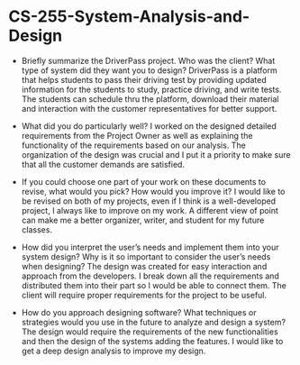 # CS-255-System-Analysis-and-Design

* Briefly summarize the DriverPass project. Who was the client? What type of system did they want you to design?
DriverPass is a platform that helps students to pass their driving test by providing updated information for the students to study, practice driving, and write tests. The students can schedule thru the platform, download their material and interaction with the customer representatives for better support.

* What did you do particularly well?
I worked on the designed detailed requirements from the Project Owner as well as explaining the functionality of the requirements based on our analysis. The organization of the design was crucial and I put it a priority to make sure that all the customer demands are satisfied.

* If you could choose one part of your work on these documents to revise, what would you pick? How would you improve it?
I would like to be revised on both of my projects, even if I think is a  well-developed project, I always like to improve on my work. A different view of point can make me a better organizer, writer, and student for my future classes.

* How did you interpret the user’s needs and implement them into your system design? Why is it so important to consider the user’s needs when designing?
The design was created for easy interaction and approach from the developers. I break down all the requirements and distributed them into their part so I would be able to connect them. The client will require proper requirements for the project to be useful.

* How do you approach designing software? What techniques or strategies would you use in the future to analyze and design a system?
The design would require the requirements of the new functionalities and then the design of the systems adding the features. I would like to get a deep design analysis to improve my design.

